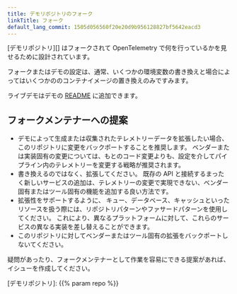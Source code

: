 ```yaml
---
title: デモリポジトリのフォーク
linkTitle: フォーク
default_lang_commit: 1505d056560f20e20d9b956128827bf5642eacd3
---
```


[デモリポジトリ][] はフォークされて OpenTelemetry で何を行っているかを見せるために設計されています。

フォークまたはデモの設定は、通常、いくつかの環境変数の書き換えと場合によってはいくつかののコンテナイメージの置き換えのみですみます。

ライブデモはデモの [README](https://github.com/open-telemetry/opentelemetry-demo/blob/main/README.md?plain=1) に追加できます。

## フォークメンテナーへの提案

- デモによって生成または収集されたテレメトリーデータを拡張したい場合、このリポジトリに変更をバックポートすることを推奨します。 ベンダーまたは実装固有の変更については、もとのコード変更よりも、設定を介してパイプライン内のテレメトリーを変更する戦略が推奨されます。
- 書き換えるのではなく、拡張してください。 既存の API と接続するまったく新しいサービスの追加は、テレメトリーの変更で実現できない、ベンダー固有またはツール固有の機能を追加する良い方法です。
- 拡張性をサポートするように、 キュー、データベース、キャッシュといったリソースを扱う際には、リポジトリパターンやファサードパターンを使用してください。 これにより、異なるプラットフォームに対して、これらのサービスの異なる実装を差し替えることができます。
- このリポジトリに対してベンダーまたはツール固有の拡張をバックポートしないてください。

疑問があったり、フォークメンテナーとして作業を容易にできる提案があれば、イシューを作成してください。

[デモリポジトリ]: {{% param repo %}}
